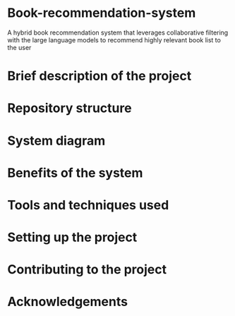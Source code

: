 # Book-recommendation-system
A hybrid book recommendation system that leverages collaborative filtering with the large language models to recommend highly relevant book list to the user

# Brief description of the project

# Repository structure

# System diagram

# Benefits of the system

# Tools and techniques used

# Setting up the project

# Contributing to the project

# Acknowledgements
